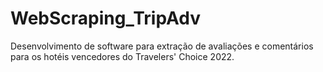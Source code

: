 # WebScraping_TripAdv
Desenvolvimento de software para extração de avaliações e comentários para os hotéis vencedores do Travelers' Choice 2022.
